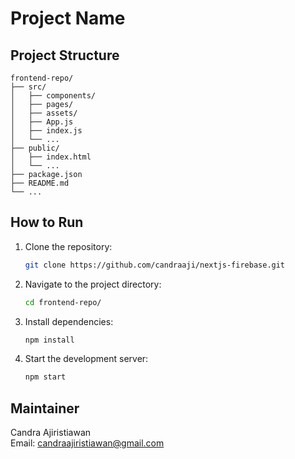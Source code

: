 # Project Name

## Project Structure

```
frontend-repo/
├── src/
│   ├── components/
│   ├── pages/
│   ├── assets/
│   ├── App.js
│   ├── index.js
│   └── ...
├── public/
│   ├── index.html
│   └── ...
├── package.json
├── README.md
└── ...
```

## How to Run

1. Clone the repository:
   ```sh
   git clone https://github.com/candraaji/nextjs-firebase.git
   ```
2. Navigate to the project directory:
   ```sh
   cd frontend-repo/
   ```
3. Install dependencies:
   ```sh
   npm install
   ```
4. Start the development server:
   ```sh
   npm start
   ```

## Maintainer

Candra Ajiristiawan  
Email: candraajiristiawan@gmail.com
